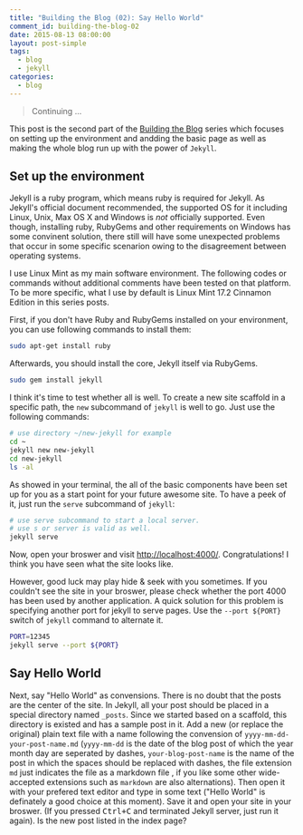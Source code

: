 ```yaml
---
title: "Building the Blog (02): Say Hello World"
comment_id: building-the-blog-02
date: 2015-08-13 08:00:00
layout: post-simple
tags:
  - blog
  - jekyll
categories:
  - blog
---
```

> Continuing \...

This post is the second part of the [Building the Blog][] 
series which focuses on setting up the environment and andding 
the basic page as well as making the whole blog run up with the
power of `Jekyll`.

<!-- more -->

Set up the environment
----------------------

Jekyll is a ruby program, which means ruby is required for Jekyll.
As Jekyll's official document recommended, the supported OS for 
it including Linux, Unix, Max OS X and Windows is *not* officially
supported. Even though, installing ruby, RubyGems and other requirements
on Windows has some convinent solution, there still will have some 
unexpected problems that occur in some specific scenarion owing to 
the disagreement between operating systems.

I use Linux Mint as my main software environment. The following codes
or commands without additional comments have been tested on that platform.
To be more specific, what I use by default is Linux Mint 17.2 Cinnamon
Edition in this series posts.

First, if you don\'t have Ruby and RubyGems installed on your environment,
you can use following commands to install them:

```bash
sudo apt-get install ruby
```

Afterwards, you should install the core, Jekyll itself via RubyGems.

```bash
sudo gem install jekyll
```

I think it's time to test whether all is well. To create a new site scaffold in a
specific path, the `new` subcommand of `jekyll` is well to go. Just use the following 
commands:

```bash
# use directory ~/new-jekyll for example
cd ~
jekyll new new-jekyll
cd new-jekyll
ls -al
```

As showed in your terminal, the all of the basic components have been set up
 for you as a start point for your future awesome site. To have a peek of it,
just run the `serve` subcommand of `jekyll`:

```bash
# use serve subcommand to start a local server.
# use s or server is valid as well.
jekyll serve
```

Now, open your broswer and visit [http://localhost:4000/](). Congratulations! I think 
you have seen what the site looks like.

However, good luck may play hide & seek with you sometimes. If you couldn't see the site
in your broswer, please check whether the port 4000 has been used by another application.
A quick solution for this problem is specifying another port for jekyll to serve pages.
Use the `--port ${PORT}` switch of `jekyll` command to alternate it.

```bash
PORT=12345
jekyll serve --port ${PORT}
```
Say Hello World
---------------

Next, say "Hello World" as convensions. There is no doubt that the posts are the center of 
the site. In Jekyll, all your post should be placed in a special directory named `_posts`. 
Since we started based on a scaffold, this directory is existed and has a sample post in it.
Add a new (or replace the original) plain text file with a name following the convension of 
`yyyy-mm-dd-your-post-name.md` (`yyyy-mm-dd` is the date of the blog post of which the year month
day are seperated by dashes, `your-blog-post-name` is the name of the post in which the spaces
should be replaced with dashes, the file extension `md` just indicates the file as a markdown file
, if you like some other wide-accepted extensions such as `markdown` are also alternations). Then 
open it with your prefered text editor and type in some text ("Hello World" is definately
 a good choice at this moment). Save it and open your site in your broswer. (If you pressed 
 <kbd>Ctrl+C</kbd> and terminated Jekyll server, just run it again). Is the new post listed in 
 the index page?

[Building the Blog]: /series/Building-the-Blog
 
 